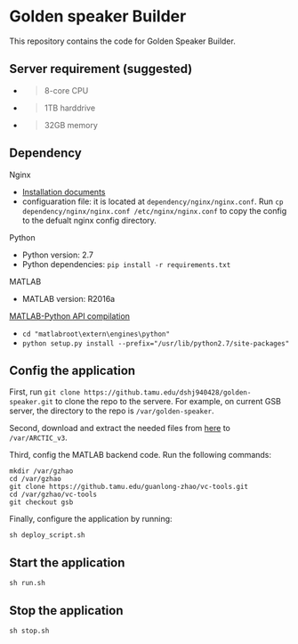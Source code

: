 # Golden speaker Builder
This repository contains the code for Golden Speaker Builder.

## Server requirement (suggested)
*  >8-core CPU
*  >1TB harddrive
*  >32GB memory

## Dependency
Nginx
*  [Installation documents](https://nginx.org/en/docs/install.html)
*  configuaration file: it is located at `dependency/nginx/nginx.conf`. Run `cp dependency/nginx/nginx.conf /etc/nginx/nginx.conf` to copy the config to the defualt nginx config directory.

Python
*  Python version: 2.7
*  Python dependencies: `pip install -r requirements.txt`

MATLAB
*  MATLAB version: R2016a

[MATLAB-Python API compilation](https://www.mathworks.com/help/matlab/matlab_external/install-matlab-engine-api-for-python-in-nondefault-locations.html)
*  `cd "matlabroot\extern\engines\python"`
*  `python setup.py install --prefix="/usr/lib/python2.7/site-packages"`

## Config the application
First, run `git clone https://github.tamu.edu/dshj940428/golden-speaker.git` to clone the repo to the servere. For example, on current GSB server, the directory to the repo is `/var/golden-speaker`.

Second, download and extract the needed files from [here]() to `/var/ARCTIC_v3`.

Third, config the MATLAB backend code. Run the following commands:

```
mkdir /var/gzhao
cd /var/gzhao
git clone https://github.tamu.edu/guanlong-zhao/vc-tools.git
cd /var/gzhao/vc-tools
git checkout gsb
```

Finally, configure the application by running:
```
sh deploy_script.sh
```

## Start the application
```
sh run.sh
```

## Stop the application
```
sh stop.sh
```
